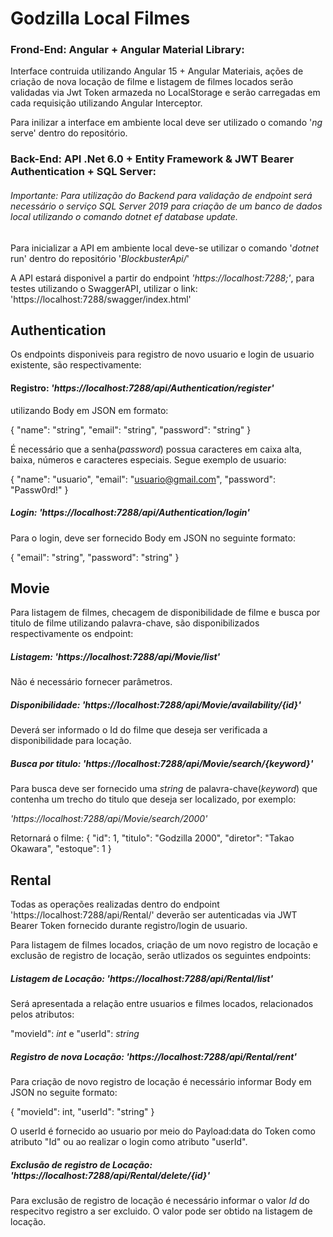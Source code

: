 # Godzilla Local Filmes


### Frond-End: Angular + Angular Material Library:
    
Interface contruida utilizando Angular 15 + Angular Materiais, ações de criação de nova locação de filme e listagem de filmes locados serão validadas via Jwt Token armazeda no LocalStorage e serão carregadas em cada requisição utilizando Angular Interceptor.

Para inilizar a interface em ambiente local deve ser utilizado o comando '*ng* serve' dentro do repositório.
 
### Back-End: API .Net 6.0 + Entity Framework & JWT Bearer Authentication + SQL Server:

###### *Importante: Para utilização do Backend para validação de endpoint será necessário o serviço SQL Server 2019 para criação de um banco de dados local utilizando o comando dotnet ef database update.*
 
  
Para inicializar a API em ambiente local deve-se utilizar o comando '*dotnet* run' dentro do repositório '*BlockbusterApi/*'

A API estará disponivel a partir do endpoint *'https://localhost:7288;'*, para testes utilizando o SwaggerAPI, utilizar o link: 'https://localhost:7288/swagger/index.html'

## Authentication

Os endpoints disponiveis para registro de novo usuario e login de usuario existente, são respectivamente:

#### Registro: *'https://localhost:7288/api/Authentication/register'*
utilizando Body em JSON em formato:

{
  "name": "string",
  "email": "string",
  "password": "string"
} 

É necessário que a senha(*password*) possua caracteres em caixa alta, baixa, números e caracteres especiais. Segue exemplo de usuario:

{
  "name": "usuario",
  "email": "usuario@gmail.com",
  "password": "Passw0rd!"
}

##### Login: *'https://localhost:7288/api/Authentication/login'*

Para o login, deve ser fornecido Body em JSON no seguinte formato:

{
  "email": "string",
  "password": "string"
}

## Movie

Para listagem de filmes, checagem de disponibilidade de filme e busca por titulo de filme utilizando palavra-chave, são disponibilizados respectivamente os endpoint:

##### Listagem: *'https://localhost:7288/api/Movie/list'*

Não é necessário fornecer parâmetros.

##### Disponibilidade: *'https://localhost:7288/api/Movie/availability/{id}'*

Deverá ser informado o Id do filme que deseja ser verificada a disponibilidade para locação.

##### Busca por titulo: *'https://localhost:7288/api/Movie/search/{keyword}'*
Para busca deve ser fornecido uma *string* de palavra-chave(*keyword*) que contenha um trecho do titulo que deseja ser localizado, por exemplo:

*'https://localhost:7288/api/Movie/search/2000'*

Retornará o filme: 
{
    "id": 1,
    "titulo": "Godzilla 2000",
    "diretor": "Takao Okawara",
    "estoque": 1
}

## Rental

Todas as operações realizadas dentro do endpoint 'https://localhost:7288/api/Rental/' deverão ser autenticadas via JWT Bearer Token fornecido durante registro/login de usuario.

Para listagem de filmes locados, criação de um novo registro de locação e exclusão de registro de locação, serão utlizados os seguintes endpoints:

##### Listagem de Locação: *'https://localhost:7288/api/Rental/list'*

Será apresentada a relação entre usuarios e filmes locados, relacionados pelos atributos:

"movieId": *int* e "userId": *string*

##### Registro de nova Locação: *'https://localhost:7288/api/Rental/rent'*

Para criação de novo registro de locação é necessário informar Body em JSON no seguite formato:

{
  "movieId": int,
  "userId": "string"
}

O userId é fornecido ao usuario por meio do Payload:data do Token como atributo "Id" ou ao realizar o login como atributo "userId".

##### Exclusão de registro de Locação: *'https://localhost:7288/api/Rental/delete/{id}'*

Para exclusão de registro de locação é necessário informar o valor *Id* do respecitvo registro a ser excluido. O valor pode ser obtido na listagem de locação.
